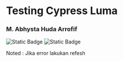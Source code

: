 # Testing Cypress Luma

### M. Abhysta Huda Arrofif
<img alt="Static Badge" src="https://img.shields.io/badge/Cypress-green">
<img alt="Static Badge" src="https://img.shields.io/badge/Cypress-green-Testing-black">


Noted : Jika error lakukan refesh
